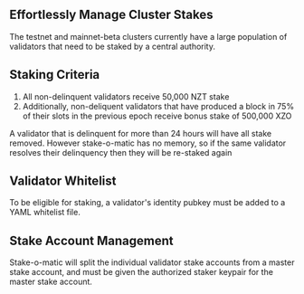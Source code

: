 ## Effortlessly Manage Cluster Stakes
The testnet and mainnet-beta clusters currently have a large population of
validators that need to be staked by a central authority.

## Staking Criteria
1. All non-delinquent validators receive 50,000 NZT stake
1. Additionally, non-deliquent validators that have produced a block in 75% of
   their slots in the previous epoch receive bonus stake of 500,000 XZO

A validator that is delinquent for more than 24 hours will have all stake
removed.  However stake-o-matic has no memory, so if the same validator resolves
their delinquency then they will be re-staked again

## Validator Whitelist
To be eligible for staking, a validator's identity pubkey must be added to a
YAML whitelist file.

## Stake Account Management
Stake-o-matic will split the individual validator stake accounts from a master
stake account, and must be given the authorized staker keypair for the master
stake account.
